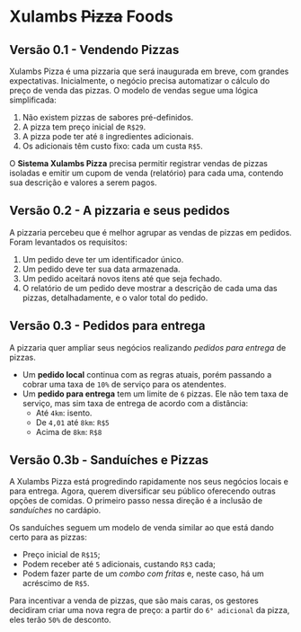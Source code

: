 ﻿# Xulambs ~~Pizza~~ Foods

## Versão 0.1 - Vendendo Pizzas

Xulambs Pizza é uma pizzaria que será inaugurada em breve, com grandes expectativas. Inicialmente, o negócio precisa automatizar o cálculo do preço de venda das pizzas. O modelo de vendas segue uma lógica simplificada:

1. Não existem pizzas de sabores pré-definidos.
1. A pizza tem preço inicial de `R$29`.
1. A pizza pode ter até `8` ingredientes adicionais.
1. Os adicionais têm custo fixo: cada um custa `R$5`.

O **Sistema Xulambs Pizza** precisa permitir registrar vendas de pizzas isoladas e emitir um cupom de venda (relatório) para cada uma, contendo sua descrição e valores a serem pagos.

## Versão 0.2 - A pizzaria e seus pedidos

A pizzaria percebeu que é melhor agrupar as vendas de pizzas em pedidos. Foram levantados os requisitos:

1. Um pedido deve ter um identificador único.
1. Um pedido deve ter sua data armazenada.
1. Um pedido aceitará novos itens até que seja fechado.
1. O relatório de um pedido deve mostrar a descrição de cada uma das pizzas, detalhadamente, e o valor total do pedido.

## Versão 0.3 - Pedidos para entrega

A pizzaria quer ampliar seus negócios realizando _pedidos para entrega_ de pizzas.

  - Um **pedido local** continua com as regras atuais, porém passando a cobrar uma taxa de `10%`  de serviço para os atendentes.
  - Um **pedido para entrega** tem um limite de `6` pizzas. Ele não tem taxa de serviço, mas sim taxa de entrega de acordo com a distância:
    - Até `4km`: isento.
    - De `4,01` até `8km`: `R$5`
    - Acima de `8km`: `R$8`

## Versão 0.3b - Sanduíches e Pizzas

A Xulambs Pizza está progredindo rapidamente nos seus negócios locais e para entrega. Agora, querem diversificar seu público oferecendo outras opções de comidas. O primeiro passo nessa direção é a inclusão de _sanduíches_ no cardápio. 

Os sanduíches seguem um modelo de venda similar ao que está dando certo para as pizzas:
  - Preço inicial de `R$15`;
  - Podem receber até `5` adicionais, custando `R$3` cada;
  - Podem fazer parte de um _combo com fritas_ e, neste caso, há um acréscimo de `R$5`.

Para incentivar a venda de pizzas, que são mais caras, os gestores decidiram criar uma nova regra de preço: a partir do `6° adicional` da pizza, eles terão `50%` de desconto.
